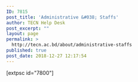 ```yaml
---
ID: 7815
post_title: 'Administrative &#038; Staffs'
author: TECN Help Desk
post_excerpt: ""
layout: page
permalink: >
  http://tecn.ac.bd/about/administrative-staffs
published: true
post_date: 2018-12-27 12:17:54
---
```

[extpsc id="7800"]